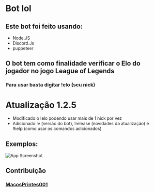 # Bot lol

## Este bot foi feito usando:

- Node.JS
- Discord.Js
- puppeteer

## O bot tem como finalidade verificar o Elo do jogador no jogo League of Legends

### Para usar basta digitar !elo (seu nick)

# Atualização 1.2.5

- Modificado o !elo podendo usar mais de 1 nick por vez
- Adicionado !v (versão do bot), !release (novidades da atualização) e !help (como usar os comandos adicionados)

## Exemplos:

![App Screenshot](https://i.ibb.co/94y7MMT/imagem-2022-03-05-003802.png)

## Contribuição

### [MacosPrintes001](https://github.com/MacosPrintes001)
